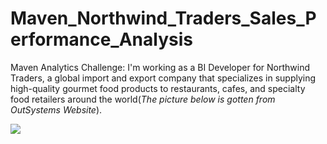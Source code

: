 # Maven_Northwind_Traders_Sales_Performance_Analysis
Maven Analytics Challenge: I'm working as a BI Developer for Northwind Traders, a global import and export company that specializes in supplying high-quality gourmet food products to restaurants, cafes, and specialty food retailers around the world(*The picture below is gotten from OutSystems Website*). 

![](https://www.outsystems.com/Forge_CW/_image.aspx/Q8LvY--6WakOw9afDCuuGWJZr_aUfmcmCS7P-ESVEKo=/northwind-db-2023-01-04%2000-00-00-2024-02-26%2009-48-44)
